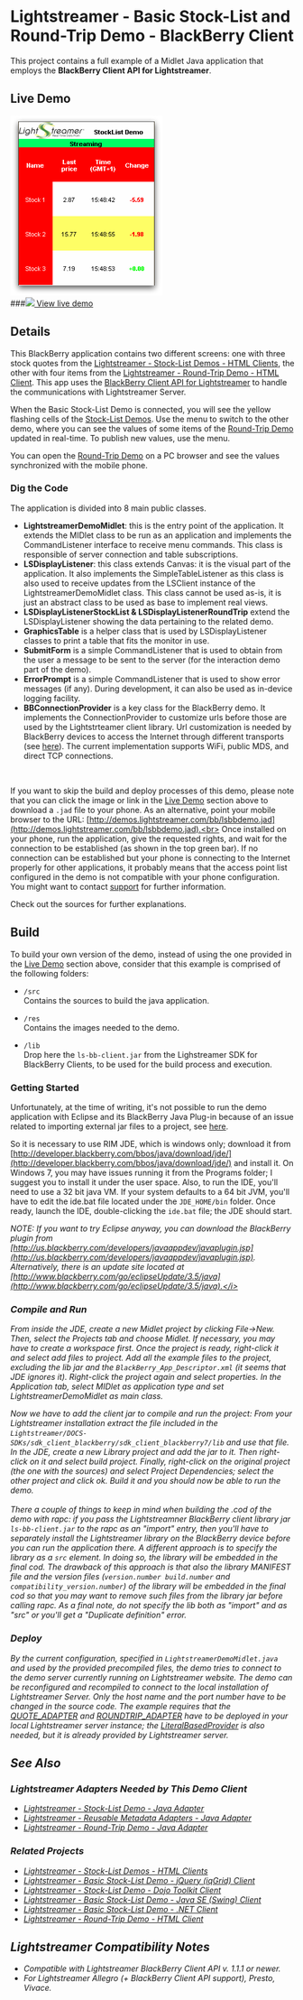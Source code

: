 # Lightstreamer - Basic Stock-List and Round-Trip Demo - BlackBerry Client

<!-- START DESCRIPTION lightstreamer-example-stocklist-client-blackberry -->

This project contains a full example of a Midlet Java application that employs the <b>BlackBerry Client API for Lightstreamer</b>.

## Live Demo

[![screenshot](screen_bbslrt_large.png)](http://demos.lightstreamer.com/bb/lsbbdemo.jad)<br>
###[![](http://demos.lightstreamer.com/site/img/play.png) View live demo](http://demos.lightstreamer.com/bb/lsbbdemo.jad)<br>

## Details

This BlackBerry application contains two different screens: one with three stock quotes from the [Lightstreamer - Stock-List Demos - HTML Clients](https://github.com/Weswit/Lightstreamer-example-Stocklist-client-javascript), the other with four items from the [Lightstreamer - Round-Trip Demo - HTML Client](https://github.com/Weswit/Lightstreamer-example-RoundTrip-client-javascript).
This app uses the [BlackBerry Client API for Lightstreamer](http://www.lightstreamer.com/docs/client_blackberry_api/index.html) to handle the communications with Lightstreamer Server.<br>

When the Basic Stock-List Demo is connected, you will see the yellow flashing cells of the [Stock-List Demos](https://github.com/Weswit/Lightstreamer-example-Stocklist-client-javascript). Use the menu to switch to the other demo, where you can see the values of some items of the [Round-Trip Demo](https://github.com/Weswit/Lightstreamer-example-RoundTrip-client-javascript) updated in real-time. To publish new values, use the menu.<br>

You can open the [Round-Trip Demo](https://github.com/Weswit/Lightstreamer-example-RoundTrip-client-javascript) on a PC browser and see the values synchronized with the mobile phone.

### Dig the Code
The application is divided into 8 main public classes.
* <b>LightstreamerDemoMidlet</b>: this is the entry point of the application. It extends the MIDlet class to be run as an application and implements the CommandListener interface to receive menu commands. This class is responsible of server connection and table subscriptions.
* <b>LSDisplayListener</b>: this class extends Canvas: it is the visual part of the application. It also implements the SimpleTableListener as this class is also used to receive updates from the LSClient instance of the LightstreamerDemoMidlet class. This class cannot be used as-is, it is just an abstract class to be used as base to implement real views.
* <b>LSDisplayListenerStockList & LSDisplayListenerRoundTrip</b> extend the LSDisplayListener showing the data pertaining to the related demo.
* <b>GraphicsTable</b> is a helper class that is used by LSDisplayListener classes to print a table that fits the monitor in use.
* <b>SubmitForm</b> is a simple CommandListener that is used to obtain from the user a message to be sent to the server (for the interaction demo part of the demo).
* <b>ErrorPrompt</b> is a simple CommandListener that is used to show error messages (if any). During development, it can also be used as in-device logging facility.
* <b>BBConnectionProvider</b> is a key class for the BlackBerry demo. It implements the ConnectionProvider to customize urls before those are used by the Lightstrteamer client library. Url customization is needed by BlackBerry devices to access the Internet through different transports (see [here](http://supportforums.blackberry.com/t5/Java-Development/Network-Transports/ta-p/482457)). The current implementation supports WiFi, public MDS, and direct TCP connections.
<br>

If you want to skip the build and deploy processes of this demo, please note that you can click the image or link in the [Live Demo](https://github.com/Weswit/Lightstreamer-example-StockList-client-blackberry#live-demo) section above to download a `.jad` file to your phone. As an alternative, point your mobile browser to the URL: [http://demos.lightstreamer.com/bb/lsbbdemo.jad](http://demos.lightstreamer.com/bb/lsbbdemo.jad).<br>
Once installed on your phone, run the application, give the requested rights, and wait for the connection to be established (as shown in the top green bar). If no connection can be established but your phone is connecting to the Internet properly for other applications, it probably means that the access point list configured in the demo is not compatible with your phone configuration. You might want to contact [support](support@lightstreamer.com) for further information.

Check out the sources for further explanations.
<!-- END DESCRIPTION lightstreamer-example-stocklist-client-blackberry -->

## Build

To build your own version of the demo, instead of using the one provided in the [Live Demo](https://github.com/Weswit/Lightstreamer-example-StockList-client-blackberry#live-demo) section above, consider that this example is comprised of the following folders:
* `/src`<br>
  Contains the sources to build the java application.

* `/res`<br>
  Contains the images needed to the demo.
  
* `/lib`<br>
  Drop here the `ls-bb-client.jar` from the Lighstreamer SDK for BlackBerry Clients, to be used for the build process and execution.

### Getting Started

Unfortunately, at the time of writing, it's not possible to run the demo application with Eclipse and its BlackBerry Java Plug-in because of an issue related to importing external jar files to a project, see [here](http://supportforums.blackberry.com/t5/Java-Development/Adding-External-Jars-using-eclipse/m-p/95205).
  
So it is necessary to use RIM JDE, which is windows only; download it from [http://developer.blackberry.com/bbos/java/download/jde/](http://developer.blackberry.com/bbos/java/download/jde/) and install it. On Windows 7, you may have issues running it from the Programs folder; I suggest you to install it under the user space. Also, to run the IDE, you'll need to use a 32 bit java VM. If your system defaults to a 64 bit JVM, you'll have to edit the ide.bat file located under the `JDE_HOME/bin` folder.
Once ready, launch the IDE, double-clicking the `ide.bat` file; the JDE should start.
  
<i>NOTE: If you want to try Eclipse anyway, you can download the BlackBerry plugin from [http://us.blackberry.com/developers/javaappdev/javaplugin.jsp](http://us.blackberry.com/developers/javaappdev/javaplugin.jsp). Alternatively, there is an update site located at [http://www.blackberry.com/go/eclipseUpdate/3.5/java](http://www.blackberry.com/go/eclipseUpdate/3.5/java).</i>

### Compile and Run
From inside the JDE, create a new Midlet project by clicking File->New. Then, select the Projects tab and choose Midlet. If necessary, you may have to create a workspace first. Once the project is ready, right-click it and select add files to project. 
Add all the example files to the project, excluding the lib jar and the `BlackBerry_App_Descriptor.xml` (it seems that JDE ignores it). Right-click the project again and select properties. In the Application tab, select MIDlet as application type and set LightstreamerDemoMidlet as main class.
  
Now we have to add the client jar to compile and run the project: From your Lightstreamer installation extract the file included in the `Lightstreamer/DOCS-SDKs/sdk_client_blackberry/sdk_client_blackberry7/lib` and use that file.
In the JDE, create a new Library project and add the jar to it. Then right-click on it and select build project.
Finally, right-click on the original project (the one with the sources) and select Project Dependencies; select the other project and click ok. Build it and you should  now be able to run the demo.<br>
<br>
There a couple of things to keep in mind when building the .cod of the demo with rapc: if you pass the Lightstreamner BlackBerry client library jar `ls-bb-client.jar` to the rapc as an "import" entry, then you'll have to separately install the Lightstreamer library on the BlackBerry device before you can run the application there.
A different approach is to specify the library as a `src` element. In doing so, the library will be embedded in the final cod. The drawback of this approach is that also the library MANIFEST file and the version files (`version.number build.number` and `compatibility_version.number`) of the library will be embedded in the final cod so that you may want to remove such files from the library jar before calling rapc.
As a final note, do not specify the lib both as "import" and as "src" or you'll get a "Duplicate definition" error.

### Deploy
  
By the current configuration, specified in `LightstreamerDemoMidlet.java` and used by the provided precompiled files, the demo tries to connect to the demo server currently running on Lightstreamer website.
The demo can be reconfigured and recompiled to connect to the local installation of Lightstreamer Server. Only the host name and the port number have to be changed in the source code.
The example requires that the [QUOTE_ADAPTER](https://github.com/Weswit/Lightstreamer-example-Stocklist-adapter-java) and [ROUNDTRIP_ADAPTER](https://github.com/Weswit/Lightstreamer-example-RoundTrip-adapter-java) have to be deployed in your local Lightstreamer server instance;
the [LiteralBasedProvider](https://github.com/Weswit/Lightstreamer-example-ReusableMetadata-adapter-java) is also needed, but it is already provided by Lightstreamer server.<br>

## See Also

### Lightstreamer Adapters Needed by This Demo Client
<!-- START RELATED_ENTRIES -->

* [Lightstreamer - Stock-List Demo - Java Adapter](https://github.com/Weswit/Lightstreamer-example-Stocklist-adapter-java)
* [Lightstreamer - Reusable Metadata Adapters - Java Adapter](https://github.com/Weswit/Lightstreamer-example-ReusableMetadata-adapter-java)
* [Lightstreamer - Round-Trip Demo - Java Adapter](https://github.com/Weswit/Lightstreamer-example-RoundTrip-adapter-java)

<!-- END RELATED_ENTRIES -->

### Related Projects

* [Lightstreamer - Stock-List Demos - HTML Clients](https://github.com/Weswit/Lightstreamer-example-Stocklist-client-javascript)
* [Lightstreamer - Basic Stock-List Demo - jQuery (iqGrid) Client](https://github.com/Weswit/Lightstreamer-example-StockList-client-jquery)
* [Lightstreamer - Stock-List Demo  - Dojo Toolkit Client](https://github.com/Weswit/Lightstreamer-example-StockList-client-dojo)
* [Lightstreamer - Basic Stock-List Demo - Java SE (Swing) Client](https://github.com/Weswit/Lightstreamer-example-StockList-client-java)
* [Lightstreamer - Basic Stock-List Demo - .NET Client](https://github.com/Weswit/Lightstreamer-example-StockList-client-dotnet)
* [Lightstreamer - Round-Trip Demo - HTML Client](https://github.com/Weswit/Lightstreamer-example-RoundTrip-client-javascript)

## Lightstreamer Compatibility Notes

- Compatible with Lightstreamer BlackBerry Client API v. 1.1.1 or newer.
- For Lightstreamer Allegro (+ BlackBerry Client API support), Presto, Vivace.
